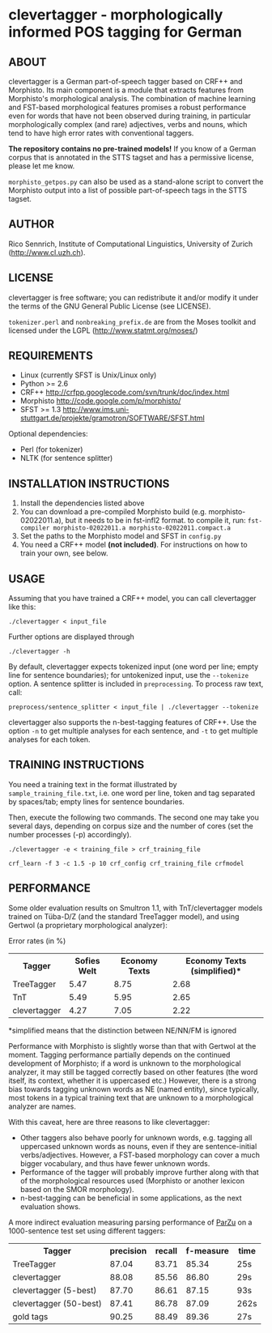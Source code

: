 clevertagger - morphologically informed POS tagging for German
==============================================================

ABOUT
-----

clevertagger is a German part-of-speech tagger based on CRF++ and Morphisto.
Its main component is a module that extracts features from Morphisto's morphological analysis.
The combination of machine learning and FST-based morphological features promises a robust performance even for words that have not been observed during training,
in particular morphologically complex (and rare) adjectives, verbs and nouns, which tend to have high error rates with conventional taggers.

**The repository contains no pre-trained models!**
If you know of a German corpus that is annotated in the STTS tagset and has a permissive license, please let me know.

`morphisto_getpos.py` can also be used as a stand-alone script to convert the Morphisto output into a list of possible part-of-speech tags in the STTS tagset.

AUTHOR
------

Rico Sennrich, Institute of Computational Linguistics, University of Zurich (http://www.cl.uzh.ch).


LICENSE
-------

clevertagger is free software; you can redistribute it and/or modify it under the terms of the GNU General Public License (see LICENSE).

`tokenizer.perl` and `nonbreaking_prefix.de` are from the Moses toolkit and licensed under the LGPL (http://www.statmt.org/moses/)


REQUIREMENTS
------------

- Linux (currently SFST is Unix/Linux only)
- Python >= 2.6
- CRF++ http://crfpp.googlecode.com/svn/trunk/doc/index.html
- Morphisto http://code.google.com/p/morphisto/
- SFST >= 1.3 http://www.ims.uni-stuttgart.de/projekte/gramotron/SOFTWARE/SFST.html

Optional dependencies:

- Perl (for tokenizer)
- NLTK (for sentence splitter)

INSTALLATION INSTRUCTIONS
-------------------------

1. Install the dependencies listed above
2. You can download a pre-compiled Morphisto build (e.g. morphisto-02022011.a), but it needs to be in fst-infl2 format.
to compile it, run:
    `fst-compiler morphisto-02022011.a morphisto-02022011.compact.a`
3. Set the paths to the Morphisto model and SFST in `config.py`
4. You need a CRF++ model **(not included)**. For instructions on how to train your own, see below.


USAGE
-----

Assuming that you have trained a CRF++ model, you can call clevertagger like this:

    ./clevertagger < input_file

Further options are displayed through

    ./clevertagger -h

By default, clevertagger expects tokenized input (one word per line; empty line for sentence boundaries);
for untokenized input, use the `--tokenize` option. A sentence splitter is included in `preprocessing`. To process raw text, call:

    preprocess/sentence_splitter < input_file | ./clevertagger --tokenize

clevertagger also supports the n-best-tagging features of CRF++.
Use the option `-n` to get multiple analyses for each sentence, and `-t` to get multiple analyses for each token.


TRAINING INSTRUCTIONS
---------------------

You need a training text in the format illustrated by `sample_training_file.txt`, 
i.e. one word per line, token and tag separated by spaces/tab; empty lines for sentence boundaries.

Then, execute the following two commands.
The second one may take you several days, depending on corpus size and the number of cores (set the number processes (-p) accordingly).

    ./clevertagger -e < training_file > crf_training_file

    crf_learn -f 3 -c 1.5 -p 10 crf_config crf_training_file crfmodel


PERFORMANCE
-----------

Some older evaluation results on Smultron 1.1, with TnT/clevertagger models trained on Tüba-D/Z (and the standard TreeTagger model), 
and using Gertwol (a proprietary morphological analyzer):

Error rates (in %)

<table>
  <tr>
    <th>Tagger</th>
    <th>Sofies Welt</th>
    <th>Economy Texts</th>
    <th>Economy Texts (simplified)*</th>
  </tr>

  <tr>
    <td>TreeTagger</td>
    <td>5.47</td>
    <td>8.75</td>
    <td>2.68</td>
  </tr>

  <tr>
    <td>TnT</td>
    <td>5.49</td>
    <td>5.95</td>
    <td>2.65</td>
  </tr>

  <tr>
    <td>clevertagger</td>
    <td>4.27</td>
    <td>7.05</td>
    <td>2.22</td>
  </tr>

</table>

*simplified means that the distinction between NE/NN/FM is ignored

Performance with Morphisto is slightly worse than that with Gertwol at the moment.
Tagging performance partially depends on the continued development of Morphisto;
if a word is unknown to the morphological analyzer, it may still be tagged correctly based on other features (the word itself, its context, whether it is uppercased etc.)
However, there is a strong bias towards tagging unknown words as NE (named entity),
since typically, most tokens in a typical training text that are unknown to a morphological analyzer are names.

With this caveat, here are three reasons to like clevertagger:

- Other taggers also behave poorly for unknown words, e.g. tagging all uppercased unknown words as nouns, even if they are sentence-initial verbs/adjectives.
  However, a FST-based morphology can cover a much bigger vocabulary, and thus have fewer unknown words.
- Performance of the tagger will probably improve further along with that of the morphological resources used (Morphisto or another lexicon based on the SMOR morphology).
- n-best-tagging can be beneficial in some applications, as the next evaluation shows.


A more indirect evaluation measuring parsing performance of [ParZu](https://github.com/rsennrich/ParZu) on a 1000-sentence test set using different taggers:


<table>
  <tr>
    <th>Tagger</th>
    <th>precision</th>
    <th>recall</th>
    <th>f-measure</th>
    <th>time</th>
  </tr>

  <tr>
    <td>TreeTagger</td>
    <td>87.04</td>
    <td>83.71</td>
    <td>85.34</td>
    <td>25s</td>
  </tr>

  <tr>
    <td>clevertagger</td>
    <td>88.08</td>
    <td>85.56</td>
    <td>86.80</td>
    <td>29s</td>
  </tr>

  <tr>
    <td>clevertagger (5-best)</td>
    <td>87.70</td>
    <td>86.61</td>
    <td>87.15</td>
    <td>93s</td>
  </tr>

  <tr>
    <td>clevertagger (50-best)</td>
    <td>87.41</td>
    <td>86.78</td>
    <td>87.09</td>
    <td>262s</td>
  </tr>

  <tr>
    <td>gold tags</td>
    <td>90.25</td>
    <td>88.49</td>
    <td>89.36</td>
    <td>27s</td>
  </tr>

</table>
